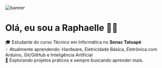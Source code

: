 
![banner](https://github.com/user-attachments/assets/edaca8c4-a2ac-4753-873f-1d802f6c01a9)


# Olá, eu sou a Raphaelle 👩‍💻
🎓 Estudante do curso Técnico em Informática no **Senac Tatuapé**  
💡 Atualmente aprendendo: Hardware, Eletricidade Básica, Eletrônica com Arduino, Git/GitHub e Inteligência Artificial  
🚀 Explorando projetos práticos e sempre buscando aprender mais.
